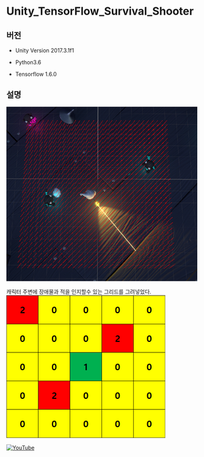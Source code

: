 # Unity_TensorFlow_Survival_Shooter
## 버전
- Unity Version 2017.3.1f1

- Python3.6

- Tensorflow 1.6.0

## 설명
![Iagem1](./Image/Image1.png)

캐릭터 주변에 장애물과 적을 인지할수 있는 그리드를 그려넣었다.
![Iagem2](./Image/Image2.png)

[![YouTube](http://img.youtube.com/vi/Dg6k8A0EFG0/0.jpg)](https://youtu.be/Dg6k8A0EFG0)
